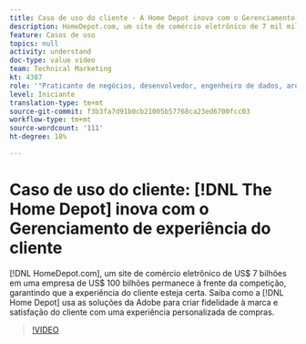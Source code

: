 ```yaml
---
title: Caso de uso do cliente - A Home Depot inova com o Gerenciamento de experiência do cliente
description: HomeDepot.com, um site de comércio eletrônico de 7 mil milhões de dólares numa empresa de 100 mil milhões de dólares, mantém-se à frente da concorrência, garantindo que a experiência do cliente está certa. Saiba como a Home Depot usa as soluções da Adobe para criar fidelidade à marca e satisfação do cliente com uma experiência personalizada de compras.
feature: Casos de uso
topics: null
activity: understand
doc-type: value video
team: Technical Marketing
kt: 4387
role: '"Praticante de negócios, desenvolvedor, engenheiro de dados, arquiteto, arquiteto de dados, administrador, líder"'
level: Iniciante
translation-type: tm+mt
source-git-commit: f3b3fa7d91b0cb21005b57768ca23ed6700fcc03
workflow-type: tm+mt
source-wordcount: '111'
ht-degree: 18%

---
```



# Caso de uso do cliente: [!DNL The Home Depot] inova com o Gerenciamento de experiência do cliente

[!DNL HomeDepot.com], um site de comércio eletrônico de US$ 7 bilhões em uma empresa de US$ 100 bilhões permanece à frente da competição, garantindo que a experiência do cliente esteja certa. Saiba como a [!DNL Home Depot] usa as soluções da Adobe para criar fidelidade à marca e satisfação do cliente com uma experiência personalizada de compras.

>[!VIDEO](https://video.tv.adobe.com/v/31506/?quality=12)
